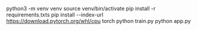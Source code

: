 python3 -m venv venv
source venv/bin/activate
pip install -r requirements.txts
pip install --index-url https://download.pytorch.org/whl/cpu torch
python train.py
python app.py

